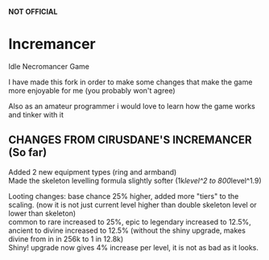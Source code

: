 **NOT OFFICIAL**

# Incremancer
Idle Necromancer Game

I have made this fork in order to make some changes that make the game more enjoyable for me (you probably won't agree)

Also as an amateur programmer i would love to learn how the game works and tinker with it

## CHANGES FROM CIRUSDANE'S INCREMANCER (So far)
Added 2 new equipment types (ring and armband)\
Made the skeleton levelling formula slightly softer (1k*level^2 to 800*level^1.9)

Looting changes: base chance 25% higher, added more "tiers" to the scaling. (now it is not just current level higher than double skeleton level or lower than skeleton)\
common to rare increased to 25%, epic to legendary increased to 12.5%, ancient to divine increased to 12.5%  (without the shiny upgrade, makes divine from in in 256k to 1 in 12.8k)\
Shiny! upgrade now gives 4% increase per level, it is not as bad as it looks.



